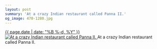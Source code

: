 ```yaml
---
layout: post
summary: 'At a crazy Indian restaurant called Panna II.'
og_image: 470-1280.jpg
---
```


<p>
 <time>
  <a href="/470">
   {{ page.date | date: "%B %-d, %Y" }}
  </a>
 </time>
 <a href="/470">
  <img alt="At a crazy Indian restaurant called Panna II." sizes="(min-width: 700px) 50vw, calc(100vw - 2rem)" src="{{ site.assets_url }}/470-640.jpg" srcset="{{ site.assets_url }}/470-1280.jpg 1280w, {{ site.assets_url }}/470-960.jpg 960w, {{ site.assets_url }}/470-640.jpg 640w, {{ site.assets_url }}/470-320.jpg 320w"/>
 </a>
 <span>
  At a crazy Indian restaurant called Panna II.
 </span>
</p>
